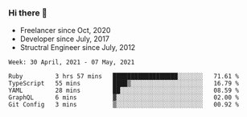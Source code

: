 ### Hi there 👋

- Freelancer since Oct, 2020
- Developer since July, 2017
- Structral Engineer since July, 2012

<!--START_SECTION:waka-->
```text
Week: 30 April, 2021 - 07 May, 2021

Ruby         3 hrs 57 mins   ██████████████████░░░░░░░   71.61 % 
TypeScript   55 mins         ████▒░░░░░░░░░░░░░░░░░░░░   16.79 % 
YAML         28 mins         ██░░░░░░░░░░░░░░░░░░░░░░░   08.59 % 
GraphQL      6 mins          ▓░░░░░░░░░░░░░░░░░░░░░░░░   02.00 % 
Git Config   3 mins          ▒░░░░░░░░░░░░░░░░░░░░░░░░   00.92 % 
```
<!--END_SECTION:waka-->
